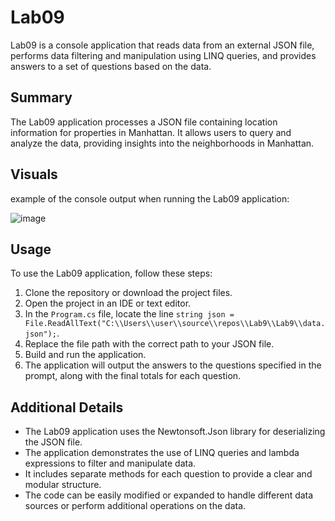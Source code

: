 # Lab09

Lab09 is a console application that reads data from an external JSON file, performs data filtering and manipulation using LINQ queries, and provides answers to a set of questions based on the data.

## Summary

The Lab09 application processes a JSON file containing location information for properties in Manhattan. It allows users to query and analyze the data, providing insights into the neighborhoods in Manhattan.

## Visuals

example of the console output when running the Lab09 application:

![image](https://github.com/Abdelrahman-Sweiti/Lab9/assets/102755704/497ac1f4-ec89-4d36-b00b-f7176d41c46b)



## Usage

To use the Lab09 application, follow these steps:

1. Clone the repository or download the project files.
2. Open the project in an IDE or text editor.
3. In the `Program.cs` file, locate the line `string json = File.ReadAllText("C:\\Users\\user\\source\\repos\\Lab9\\Lab9\\data.json");`.
4. Replace the file path with the correct path to your JSON file.
5. Build and run the application.
6. The application will output the answers to the questions specified in the prompt, along with the final totals for each question.

## Additional Details

- The Lab09 application uses the Newtonsoft.Json library for deserializing the JSON file.
- The application demonstrates the use of LINQ queries and lambda expressions to filter and manipulate data.
- It includes separate methods for each question to provide a clear and modular structure.
- The code can be easily modified or expanded to handle different data sources or perform additional operations on the data.

